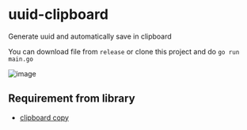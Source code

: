 # uuid-clipboard

Generate uuid and automatically save in clipboard

You can download file from `release` or clone this project and do `go run main.go`

![image](https://user-images.githubusercontent.com/11442238/172682857-4cb455c8-781c-41f2-9db0-b1da66e024a9.png)

## Requirement from library

- [clipboard copy](https://github.com/golang-design/clipboard?tab=readme-ov-file#dependency)
